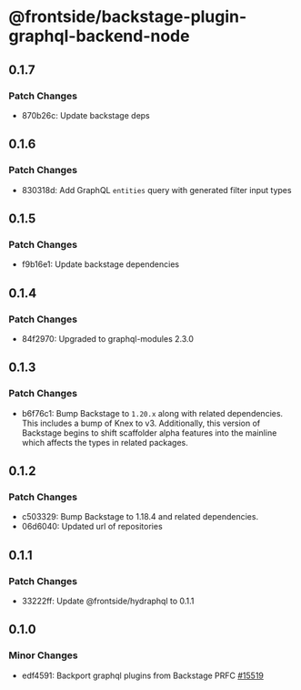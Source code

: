 # @frontside/backstage-plugin-graphql-backend-node

## 0.1.7

### Patch Changes

- 870b26c: Update backstage deps

## 0.1.6

### Patch Changes

- 830318d: Add GraphQL `entities` query with generated filter input types

## 0.1.5

### Patch Changes

- f9b16e1: Update backstage dependencies

## 0.1.4

### Patch Changes

- 84f2970: Upgraded to graphql-modules 2.3.0

## 0.1.3

### Patch Changes

- b6f76c1: Bump Backstage to `1.20.x` along with related dependencies. This includes a bump of Knex to v3. Additionally, this version of Backstage begins to shift scaffolder alpha features into the mainline which affects the types in related packages.

## 0.1.2

### Patch Changes

- c503329: Bump Backstage to 1.18.4 and related dependencies.
- 06d6040: Updated url of repositories

## 0.1.1

### Patch Changes

- 33222ff: Update @frontside/hydraphql to 0.1.1

## 0.1.0

### Minor Changes

- edf4591: Backport graphql plugins from Backstage PRFC [#15519](https://github.com/backstage/backstage/pull/15519)
